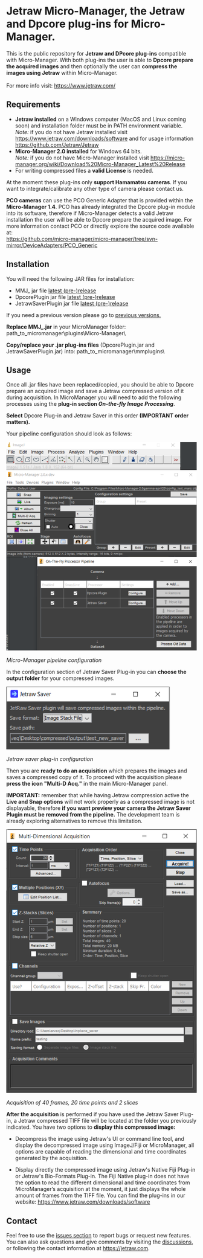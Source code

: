 # Jetraw Micro-Manager, the Jetraw and Dpcore plug-ins for Micro-Manager. 
This is the public repository for **Jetraw and DPcore plug-ins** compatible with Micro-Manager. With both plug-ins the user is able to **Dpcore prepare the acquired images** and then optionally the user can **compress the images using Jetraw** within Micro-Manager.  
<br/>For more info visit:
https://www.jetraw.com/

## Requirements
- **Jetraw installed** on a Windows computer (MacOS and Linux coming soon) and installation folder must be in PATH environment variable.<br/>
*Note:* if you do not have Jetraw installed visit https://www.jetraw.com/downloads/software and for usage information https://github.com/Jetraw/Jetraw
- **Micro-Manager 2.0 installed** for Windows 64 bits.<br/>
*Note:* if you do not have Micro-Manager installed visit https://micro-manager.org/wiki/Download%20Micro-Manager_Latest%20Release
- For writing compressed files a **valid License** is needed. 

At the moment these plug-ins only **support Hamamatsu cameras**. If you want to integrate/calibrate any other type of camera please contact us. 

**PCO cameras** can use the PCO Generic Adapter that is provided within the **Micro-Manager 1.4**. PCO has already integrated the Dpcore plug-in module into its software, therefore if Micro-Manager detects a valid Jetraw installation the user will be able to Dpcore prepare the acquired image. For more information contact PCO or directly explore the source code available at:  
https://github.com/micro-manager/micro-manager/tree/svn-mirror/DeviceAdapters/PCO_Generic

## Installation
You will need the following JAR files for installation:

- MMJ_ jar file [latest (pre-)release](https://github.com/Jetraw/MicroManager/releases/download/21.07.01.1/MMJ_21.07.01.1.jar)
- DpcorePlugin jar file [latest (pre-)release](https://github.com/Jetraw/MicroManager/releases/download/21.07.01.1/DpcorePlugin_21.07.01.1.jar)
- JetrawSaverPlugin jar file [latest (pre-)release](https://github.com/Jetraw/MicroManager/releases/download/21.07.01.1/JetrawSaverPlugin_21.07.01.1.jar)
  
If you need a previous version please go to [previous versions.](https://github.com/Jetraw/MicroManager/releases/)

**Replace MMJ_.jar** in your MicroManager folder:
path_to_micromanager\plugins\Micro-Manager\

**Copy/replace your .jar plug-ins files** (DpcorePlugin.jar and JetrawSaverPlugin.jar) into:
path_to_micromanager\mmplugins\

## Usage
Once all .jar files have been replaced/copied, you should be able to Dpcore prepare an acquired image and save a Jetraw compressed version of it during acquisition.
In MicroManager you will need to add the following processes using the **plug-in section *On-the-fly Image Processing***.<br/>
  
**Select** Dpcore Plug-in and Jetraw Saver in this order **(IMPORTANT order matters).**

Your pipeline configuration should look as follows:

![alt text](https://github.com/Jetraw/MicroManager/blob/master/screenshots/pipeline_configuration.png)

*Micro-Manager pipeline configuration*

In the configuration section of Jetraw Saver Plug-in you can **choose the output folder** for your compressed images.

![alt text](https://github.com/Jetraw/MicroManager/blob/master/screenshots/jetraw_saver_plugin.png)

*Jetraw saver plug-in configuration*

Then you are **ready to do an acquisition** which prepares the images and saves a compressed copy of it. To proceed with the acquisition please **press the icon "Multi-D Acq."** in the main Micro-Manager panel.  
  
**IMPORTANT:** remember that while having Jetraw compression active the **Live and Snap options** will not work properly as a compressed image is not displayable, therefore **if you want preview your camera the Jetraw Saver Plugin must be removed from the pipeline.** The development team is already exploring alternatives to remove this limitation. 

![alt text](https://github.com/Jetraw/MicroManager/blob/master/screenshots/acquisition_screen.png)

*Acquisition of 40 frames, 20 time points and 2 slices*

**After the acquisition** is performed if you have used the Jetraw Saver Plug-in, a Jetraw compressed TIFF file will be located at the folder you previously indicated. You have two options to **display this compressed image:**

- Decompress the image using Jetraw's UI or command line tool, and display the decompressed image using ImageJ/Fiji or MicroManager, all options are capable of reading the dimensional and time coordinates generated by the acquisition.

- Display directly the compressed image using Jetraw's Native Fiji Plug-in or Jetraw's Bio-Formats Plug-in. The Fiji Native plug-in does not have the option to read the different dimensional and time coordinates from MicroManager’s acquisition at the moment, it just displays the whole amount of frames from the TIFF file. You can find the plug-ins in our website: https://www.jetraw.com/downloads/software

## Contact
Feel free to use the [issues section](https://github.com/Jetraw/MicroManager/issues) to report bugs or request new features. You can also ask questions and give comments by visiting the [discussions](https://github.com/Jetraw/MicroManager/discussions), or following the contact information at https://jetraw.com.
